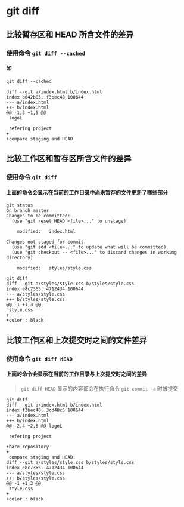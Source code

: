 # git diff

## 比较暂存区和 HEAD 所含文件的差异

### 使用命令 `git diff --cached`

#### 如

```shell
git diff --cached

diff --git a/index.html b/index.html
index b042b83..f3bec48 100644
--- a/index.html
+++ b/index.html
@@ -1,3 +1,5 @@
 logoL

 refering project
+
+compare staging and HEAD.
```

## 比较工作区和暂存区所含文件的差异

### 使用命令 `git diff`

#### 上面的命令会显示在当前的工作目录中尚未暂存的文件更新了哪些部分

```shell
git status
On branch master
Changes to be committed:
  (use "git reset HEAD <file>..." to unstage)

	modified:   index.html

Changes not staged for commit:
  (use "git add <file>..." to update what will be committed)
  (use "git checkout -- <file>..." to discard changes in working directory)

	modified:   styles/style.css

git diff
diff --git a/styles/style.css b/styles/style.css
index e8c7365..4712434 100644
--- a/styles/style.css
+++ b/styles/style.css
@@ -1 +1,3 @@
 style.css
+
+color : black
```

## 比较工作区和上次提交时之间的文件差异

### 使用命令 `git diff HEAD`

#### 上面的命令会显示在当前的工作目录与上次提交时之间的差异

> `git diff HEAD` 显示的内容都会在执行命令 `git commit -a` 时被提交

```shell
git diff
diff --git a/index.html b/index.html
index f3bec48..3cd48c5 100644
--- a/index.html
+++ b/index.html
@@ -2,4 +2,6 @@ logoL

 refering project

+bare repository
+
 compare staging and HEAD.
diff --git a/styles/style.css b/styles/style.css
index e8c7365..4712434 100644
--- a/styles/style.css
+++ b/styles/style.css
@@ -1 +1,3 @@
 style.css
+
+color : black
```
